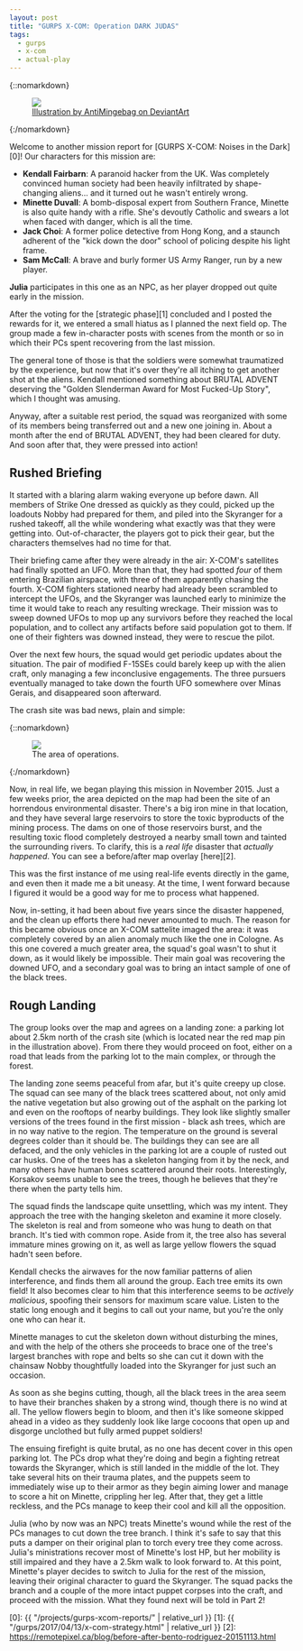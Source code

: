 ```yaml
---
layout: post
title: "GURPS X-COM: Operation DARK JUDAS"
tags:
  - gurps
  - x-com
  - actual-play
---
```


{::nomarkdown}
<figure>
  <img src="{{ "/assets/xcom__extraction_by_antimingebag-d9abdgp.jpg" | absolute_url }}"/>
  <figcaption>
    <a href=http://antimingebag.deviantart.com/art/XCOM-Extraction-561522409>
      Illustration by AntiMingebag on DeviantArt
    </a>
  </figcaption>
</figure>
{:/nomarkdown}

Welcome to another mission report for [GURPS X-COM: Noises in the Dark][0]! Our
characters for this mission are:

- **Kendall Fairbarn**: A paranoid hacker from the UK. Was completely convinced
  human society had been heavily infiltrated by shape-changing aliens... and it
  turned out he wasn't entirely wrong.
- **Minette Duvall**: A bomb-disposal expert from Southern France, Minette is
  also quite handy with a rifle. She's devoutly Catholic and swears a lot when
  faced with danger, which is all the time.
- **Jack Choi**: A former police detective from Hong Kong, and a staunch
  adherent of the "kick down the door" school of policing despite his light
  frame.
- **Sam McCall**: A brave and burly former US Army Ranger, run by a new player.

**Julia** participates in this one as an NPC, as her player dropped out quite
early in the mission.

After the voting for the [strategic phase][1] concluded and I posted the rewards
for it, we entered a small hiatus as I planned the next field op. The group made
a few in-character posts with scenes from the month or so in which their PCs
spent recovering from the last mission.

The general tone of those is that the soldiers were somewhat traumatized by the
experience, but now that it's over they're all itching to get another shot at
the aliens. Kendall mentioned something about BRUTAL ADVENT deserving the
"Golden Slenderman Award for Most Fucked-Up Story", which I thought was
amusing.

Anyway, after a suitable rest period, the squad was reorganized with some of its
members being transferred out and a new one joining in. About a month after the
end of BRUTAL ADVENT, they had been cleared for duty. And soon after that, they
were pressed into action!

## Rushed Briefing

It started with a blaring alarm waking everyone up before dawn. All members of
Strike One dressed as quickly as they could, picked up the loadouts Nobby had
prepared for them, and piled into the Skyranger for a rushed takeoff, all the
while wondering what exactly was that they were getting into. Out-of-character,
the players got to pick their gear, but the characters themselves had no time
for that.

Their briefing came after they were already in the air: X-COM's satellites had
finally spotted an UFO. More than that, they had spotted _four_ of them entering
Brazilian airspace, with three of them apparently chasing the fourth. X-COM
fighters stationed nearby had already been scrambled to intercept the UFOs, and
the Skyranger was launched early to minimize the time it would take to reach any
resulting wreckage. Their mission was to sweep downed UFOs to mop up any
survivors before they reached the local population, and to collect any artifacts
before said population got to them. If one of their fighters was downed instead,
they were to rescue the pilot.

Over the next few hours, the squad would get periodic updates about the
situation. The pair of modified F-15SEs could barely keep up with the alien
craft, only managing a few inconclusive engagements. The three pursuers
eventually managed to take down the fourth UFO somewhere over Minas Gerais, and
disappeared soon afterward.

The crash site was bad news, plain and simple:

{::nomarkdown}
<figure>
  <img src="{{ "/assets/dark-judas-ao.jpg" | absolute_url }}"/>
  <figcaption>
    The area of operations.
  </figcaption>
</figure>
{:/nomarkdown}

Now, in real life, we began playing this mission in November 2015. Just a few
weeks prior, the area depicted on the map had been the site of an horrendous
environmental disaster. There's a big iron mine in that location, and they have
several large reservoirs to store the toxic byproducts of the mining
process. The dams on one of those reservoirs burst, and the resulting toxic
flood completely destroyed a nearby small town and tainted the surrounding
rivers. To clarify, this is a _real life_ disaster that _actually happened_. You
can see a before/after map overlay [here][2].

This was the first instance of me using real-life events directly in the game,
and even then it made me a bit uneasy. At the time, I went forward because I
figured it would be a good way for me to process what happened.

Now, in-setting, it had been about five years since the disaster happened, and
the clean up efforts there had never amounted to much. The reason for this
became obvious once an X-COM sattelite imaged the area: it was completely
covered by an alien anomaly much like the one in Cologne. As this one covered a
much greater area, the squad's goal wasn't to shut it down, as it would likely
be impossible. Their main goal was recovering the downed UFO, and a secondary
goal was to bring an intact sample of one of the black trees.

## Rough Landing

The group looks over the map and agrees on a landing zone: a parking lot about
2.5km north of the crash site (which is located near the red map pin in the
illustration above). From there they would proceed on foot, either on a road
that leads from the parking lot to the main complex, or through the forest.

The landing zone seems peaceful from afar, but it's quite creepy up close. The
squad can see many of the black trees scattered about, not only amid the native
vegetation but also growing out of the asphalt on the parking lot and even on
the rooftops of nearby buildings. They look like slightly smaller versions of
the trees found in the first mission - black ash trees, which are in no way
native to the region. The temperature on the ground is several degrees colder
than it should be. The buildings they can see are all defaced, and the only
vehicles in the parking lot are a couple of rusted out car husks. One of the
trees has a skeleton hanging from it by the neck, and many others have human
bones scattered around their roots. Interestingly, Korsakov seems unable to see
the trees, though he believes that they're there when the party tells him.

The squad finds the landscape quite unsettling, which was my intent. They
approach the tree with the hanging skeleton and examine it more closely. The
skeleton is real and from someone who was hung to death on that branch. It's
tied with common rope. Aside from it, the tree also has several immature mines
growing on it, as well as large yellow flowers the squad hadn't seen before.

Kendall checks the airwaves for the now familiar patterns of alien
interference, and finds them all around the group. Each tree emits its own
field! It also becomes clear to him that this interference seems to be _actively
malicious_, spoofing their sensors for maximum scare value. Listen to the static
long enough and it begins to call out your name, but you're the only one who can
hear it.

Minette manages to cut the skeleton down without disturbing the mines,
and with the help of the others she proceeds to brace one of the tree's largest
branches with rope and belts so she can cut it down with the chainsaw Nobby
thoughtfully loaded into the Skyranger for just such an occasion.

As soon as she begins cutting, though, all the black trees in the area seem to
have their branches shaken by a strong wind, though there is no wind at all. The
yellow flowers begin to bloom, and then it's like someone skipped ahead in a
video as they suddenly look like large cocoons that open up and disgorge
unclothed but fully armed puppet soldiers!

The ensuing firefight is quite brutal, as no one has decent cover in this open
parking lot. The PCs drop what they're doing and begin a fighting retreat
towards the Skyranger, which is still landed in the middle of the lot. They take
several hits on their trauma plates, and the puppets seem to immediately wise up
to their armor as they begin aiming lower and manage to score a hit on Minette,
crippling her leg. After that, they get a little reckless, and the PCs manage to
keep their cool and kill all the opposition.

Julia (who by now was an NPC) treats Minette's wound while the rest of the PCs
manages to cut down the tree branch. I think it's safe to say that this puts a
damper on their original plan to torch every tree they come across. Julia's
ministrations recover most of Minette's lost HP, but her mobility is still
impaired and they have a 2.5km walk to look forward to. At this point, Minette's
player decides to switch to Julia for the rest of the mission, leaving their
original character to guard the Skyranger. The squad packs the branch and a
couple of the more intact puppet corpses into the craft, and proceed with the
mission. What they found next will be told in Part 2!

[0]: {{ "/projects/gurps-xcom-reports/" | relative_url }}
[1]: {{ "/gurps/2017/04/13/x-com-strategy.html" | relative_url }}
[2]: https://remotepixel.ca/blog/before-after-bento-rodriguez-20151113.html
